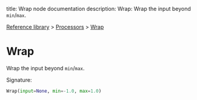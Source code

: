 title: Wrap node documentation
description: Wrap: Wrap the input beyond `min`/`max`.

[Reference library](../../index.md) > [Processors](../index.md) > [Wrap](index.md)

# Wrap

Wrap the input beyond `min`/`max`.

Signature:
```python
Wrap(input=None, min=-1.0, max=1.0)
```
